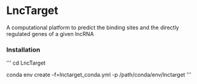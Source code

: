 # LncTarget
A computational platform to predict the binding sites and the directly regulated genes of a given lncRNA 

### Installation
'''
cd LncTarget

conda env create -f=lnctarget_conda.yml -p /path/conda/env/lnctarget
'''
